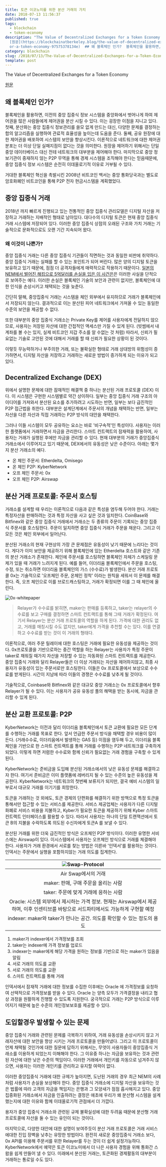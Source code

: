 ```yaml
---
title: 토큰 이코노미를 위한 분산 거래의 가치
date: 2018-07-13 11:56:37
published: true
tags:
  - blockchain
  - token-economy
description: "The Value of Decentralized Exchanges for a Token Economy
  [원문](https://blockchainatberkeley.blog/the-value-of-decentralized-exchanges-f\
  or-a-token-economy-97575378134e)  ## 왜 블록체인 인가?  블록체인을 활용하면, 이전의 ..."
category: blockchain
slug: /2018/07/13/The-Value-of-Decentralized-Exchanges-for-a-Token-Economy/
template: post
---
```


The Value of Decentralized Exchanges for a Token Economy

[원문](https://blockchainatberkeley.blog/the-value-of-decentralized-exchanges-for-a-token-economy-97575378134e)

## 왜 블록체인 인가?

블록체인을 활용하면, 이전의 중앙 집중식 정보 시스템을 중앙화에서 벗어나게 하여 제어권을 많은 사람들에게 제어권을 분산 시킬 수 있다. 이는 굉장한 이점을 지니고 있다. 첫째, 분산화는 중앙 집중식 정보관리를 쓸모 없게 만드는 대신, 다양한 문제를 결정하는 합의 알고리즘을 실행하여 관료적 효율성을 높이는데 도움을 준다. 둘째, 공유 원장에 대한 제어권을 배포하여 시스템의 보안을 향상시킨다. 이론적으로 네트워크에 대한 제어권 분포는 더 이상 단일 실패지점이 없다는 것을 의미한다. 원장을 제어하기 위해서는 단일 중앙 데이터베이스 대신 전테 네트워크의 대부분을 제어해야 한다. 마지막으로 중앙 정보기관이 중재하지 않는 P2P 무역을 통해 경제 시스템을 조직해야 한다는 믿음때문에, 중앙 집중식 정보 시스템은 순전히 이데올로기적 이유로 거부될 수 있다.

거대한 블록체인 혁신을 촉발시킨 2008년 비트코인 백서는 중앙 통화당국과는 별도로 암호화폐인 비트코인을 통해 P2P 전자 현금시스템을 계획했었다.

## 중앙 집중식 거래

2018년 까지 빠르게 진행되고 있는 전통적인 중앙 집중식 관리모델은 디지털 자산을 저장하고 거래하는 지배적인 형태로 남아있다. 대다수의 디지털 토큰은 현재 중앙 집중식 거래 시스템에 저장되어 있다. 이러한 중앙 집중식 상점의 오래된 구조와 가치 거래는 기술적으로 문화적으로도 오랜 기간 지속되어 왔다.

### 왜 이것이 나쁜가?

중앙 집중식 거래는 다른 중앙 집중식 기관들이 직면하는 것과 동일한 비판에 취약하다. 중앙 집중식 거래는 실패를 할 수 있는 포인트가 되어 버린다. 많은 양의 디지털 토큰을 보유하고 있기 때문에, 점점 더 공격자들에게 매력적으로 작용하기 때문이다. [일본의 NEM에서 벌어진 해킹으로 5억달러를 손실을 입은 이 사건은](https://tokenpost.kr/article-1280)은 이러한 사실을 단적으로 보여주는 예다. 이러한 손실은 블록체인 기술의 보안과 관련이 없지만, 블록체인에 대한 인식을 손상시키고 채택되는 것을 늦춘다.

간단히 말해, 중앙집중식 거래는 시스템을 체인 외부에서 유지하므로 거래가 블록체인에서 저장되지 않는다. 결과적으로 이는 분산된 피어 네트워크에서 가져올 수 있는 동일한 수준의 보안을 제공할 수 없다.

또한 대부분의 중앙 집중식 거래소는 Private Key를 제어를 사용자에게 전달하지 않으므로, 사용자는 저장된 자산에 대한 간접적인 액세스만 가질 수 있게 된다. (빗썸에서 내 계좌를 볼 수는 있지, 실제 비트코인 지갑 주소를 알 수없는 것 처럼) 따라서, 신뢰가 필요없는 기술로 고안된 것에 대해서 거래를 할 때 신뢰가 필요한 상황이 된 것이다.

이렇듯 무능력하거나 부주의한 거래, 또는 불확실한 형태로 거래 상대방의 위험성이 증가하면서, 디지털 자산을 저장하고 거래하는 새로운 방법이 증가하게 되는 이유가 되고 있다.

## Decentralized Exchange (DEX)

위에서 설명한 문제에 대한 잠재적인 해결책 중 하나는 분산된 거래 프로토콜 (DEX) 이다. 이 시스템은 구현한 시스템별로 약간 상이하다. 일부는 중앙 집중식 거래 구조의 아이디어를 가져와서 분산된 요소를 추가하려고 시도하는 반면, 일부는 보다 급진적인 P2P 접근법을 취한다. 대부분은 설계단계에서 주문서의 개념을 채택하는 반면, 일부는 자산을 다른 자산과 직접 거래하는 P2P 방식의 대안을 채택한다.

그러나 이들 시스템이 모두 공유하는 요소는 바로 '비구속적'인 특성이다. 사용자는 이러한 플랫폼에서 거래하면서 자금을 관리한다. 스마트 컨트랙트의 잠재력을 활용하여, 사용자는 거래가 실행된 후에만 자금을 관리할 수 있다. 현재 대부분의 거래가 중앙집중식 거래소에서 이루어지고 있기 때문에, DEX에서의 유동성은 낮은 수준이다. 아래는 몇가지 분산 거래소의 예다.

- 온 체인 주문서: Etherdelta, Omisego
- 온 체인 P2P: KyberNetwork
- 오프 체인 주문서: 0x
- 오프 체인 P2P: Airswap

## 분산 거래 프로토콜: 주문서 호스팅

거래소를 설계할 때 우리는 이론적으로 다음과 같은 특성을 염두해 두어야 한다. 거래는 특정자산을 판매하려는 것과 특정 자산을 사고 싶은 것과 일치한다. CoinBase와 Bitfinex와 같은 중앙 집중식 거래에서 거래소는 두 종류의 주문이 기록되는 중앙 집중식 주문서를 호스팅한다. 주문이 일치하면 중앙 집중식 거래가 주문을 채운다. 그리고 이 모든 것은 체인 외부에서 일어난다.

분산된 거래소의 현재 구현상의 가장 큰 문제점은 유동성이 낮기 때문에 느리다는 것이다. 게다가 이미 보안을 제공하기 위해 블록체인에 있는 Etherdelta 호스트와 같은 기존의 분산 거래소가 존재한다. 체인에 주문서를 호스팅하면 블록체인 자체가 스케일링 문제가 있을 때 거래가 느려지게 된다. 예를 들어, 이더리움 블록체인에서 주문을 호스팅, 수정, 또는 취소하면 이더리움 블록체인의 가스 (수수료)가 발생한다. 분산 거래 프로토콜 0x는 기술적으로 '오프체인 주문, 온체인 정착' 이라는 원칙을 세워서 이 문제를 해결한다. 즉, 오프 체인으로 이를 브로드캐스팅하고, 거래가 확정되면 이를 그 때 체인에 올린다.

![0x-whitepaper](../images/0x-whitepaper.png)

> Relayer가 수수료를 밝히면, maker는 판매를 등록하고, taker는 relayer의 수수료를 보고 구매를 결정하면 스마트 컨트랙트를 통해 그때 거래가 확정된다. 여기서 Relayer는 분산 거래 프로토콜의 역할을 하게 된다. 가격에 대한 권리도 없고, 거래를 매칭시킬 수도 없지만, taker에게 가격을 추천할 수는 있다. 이를 연결하고 수수료를 받는 것이 이 거래의 형태다.

이론적으로, 여러 주문 릴레이에 대한 호스팅은 거래에 필요한 유동성을 제공하는 것이다. 0x프로토콜을 기반으로하는 중간 역할을 하는 Relayer는 사용자가 특정 주문이 taker로 채워질 때가지 자산을 저장할 수 있는 자동화된 스마트 컨트랙트를 제공한다. 중앙 집중식 거래와 달리 Relayer들은 더 이상 거래되는 자산을 제어하지않고, 최종 사용자가 유동성이 있는 주문서로만 호스팅한다. 이들은 0x 프로토콜에서 보상으로 수수료를 받게된다. 시간이 지남에 따라 이들의 경쟁은 수수료를 낮추게 될 것이다.

기술적으로, Coinbase와 Bitfinex와 같은 대규모 중앙 거래소는 0x 프로토콜에서 향후 Relayer가 될 수 있다. 이는 사용자가 공유 유동성 풀의 해택을 받는 동시에, 자금을 관리할 수 있게 된다.

## 분산 교환 프로토콜: P2P

KyberNetwork는 이전과 달리 이더리움 블록체인에서 토큰 교환에 필요한 모든 단계를 수행하는 거래를 목표로 한다. 앞서 언급한 주문서 방식을 채택할 경우 비용이 많이 든다. (거래수수료, 이더리움에서 발생하는 GAS 등) 이점을 염두해 두고, 이더리움 블록체인을 기반으로 한 스마트 컨트랙트를 통해 거래를 수행하는 P2P 네트워크를 구축하게 되었다. 이렇게 하면 저렴한 수수료와 함께 신뢰가 필요없는 거래 경험을 구축할 수 있게 된다.

KyberNetwork는 준비금을 도입해 분산된 거래소에서의 낮은 유동성 문제를 해결하고자 한다. 여기서 준비금은 이미 플랫폼에 레버리지 될 수 있는 수준의 높은 유동성을 제공한다. KyberNetwork는 네트워크의 첫번째 보류지가 되지만, 결국 예비 시스템의 일부로서 대규모 거래를 이기기를 희망한다.

토큰을 거래하는 것 외에도, 토큰 경제의 단편화를 해결하기 위한 방책으로 특정 토큰을 통해서만 접근할 수 있는 서비스를 제공한다. 서비스 제공업체는 사용자가 다른 디지털 화폐로 서비스 비용을 지불하고, Kyber가 필요한 토큰을 제공하기 위해 Kyber 스마트 컨트랙트 인터페이스를 활용할 수 있다. 따라서 사용자는 하나의 단일 트랜잭션에서 토큰 B의 지불을 수락하도록 의도된 수신자에게 토큰A 를 보낼 수 있다.

분산된 거래를 위한 더욱 급진적인 방식은 오프체인 P2P 방식이다. 이러한 유명한 서비스에는 Airswap이 있다. 이시스템에서 사용자는 오프체인 방식으로 거래를 체결해야 한다. 사용자가 거래 환경에서 서로를 찾는 방법은 이른바 '인덱서'를 활용하는 것이다. 인덱서는 주문에서 실행을 포함하지않는 거래 의도를 집계한다.

|                                             ![Swap-Protocol](../images/Swap-Protocol.png)                                             |
| :-----------------------------------------------------------------------------------------------------------------------------------: |
|                                                          Air Swap에서의 거래                                                          |
|                                                 maker: 판매, 구매 주문을 올리는 사람                                                  |
|                                                 taker: 주문에 맞게 거래에 응하는 사람                                                 |
| Oracle: 시스템 외부에서 제시하는 가격 정보. 현재는 Airswap에서 제공하며, 이후 인센티브를 바탕으로 서드파티에서도 가능하게 구현할 예정 |
|                                indexer: maker와 taker가 만나는 공간. 의도를 확인할 수 있는 정도의 용도                                |

1. maker가 indexer에서 가격정보를 조회
2. taker는 indexer에 가격 정보를 업로드
3. indexer는 maker에게 해당 가격을 원하는 정보를 기반으로 하는 maker가 있음을 알림
4. 서로 거래의 의도를 교환
5. 서로 거래의 의도를 교환
6. 스마트 컨트랙트를 통해 거래

인덱서에서 잠재적 거래에 대한 정보를 수집한 이후에는 Oracle 에 가격정보를 요청하여 선택적으로 가격정보를 받을 수 있다. Oracle 는 양측 모두가 가격결정을 내리고 협상 과정을 원활하게 진행할 수 있도록 지원한다. 궁극적으로 거래는 P2P 방식으로 이루어지기 때문에 높은 수준의 개인정보보호를 제공할 수 있다.

## 도입할경우 발생할 수 있는 문제

중앙 집중식 거래와 관련된 문제를 극복하기 위하여, 거래 유동성을 손상시키지 않고 거래자산에 대한 보안을 향상 시키는 거래 프로토콜을 만들어냈다. 그리고 이 프로토콜이 언제 채택될 것인가에 대한 질문에 답하기 위해서는, 무엇이 사용자들이 중앙집중식 거래소를 이용하게 되었는지 이해해야 한다. 그 이유중 하나는 자금을 보유하는 것과 관련된 자산에 대한 낮은 수준의 책임이다. 이러한 거래에서 개인키를 자동으로 넘겨주지 않으면, 사용자는 이러한 개인키를 관리하고 유지할 여력이 없다.

이러한 중앙집중식 거래에 대한 규제가 높아지면, 도난된 거래의 경우 최근 NEM의 사례처럼 사용자가 손실을 보상해야 한다. 중앙 집중식 거래소에 디지털 자산을 보유하는 것은 법률에 따라 고객의 자금을 책임지는 은행과 그 모양새가 점점 흡사해지고 있다. 중앙 집중화된 거래소에서 자금을 인출하려는 결정은 애초에 우리가 왜 분산형 시스템을 설계했는지에 대한 이유와 함께 이데올로기적 관점에서 더 가깝다.

용자가 중앙 집중식 거래소와 관련된 규제 불확실성에 대한 두려움 때문에 분산형 거래 프로토콜에 자산을 둘 수 있는 유인이 되는 것이다.

마지막으로, 다양한 대안에 대한 설명이 보여주듯이 분산 거래 프로토콜은 거래 서비스에대한 진입 장벽을 낮추는 유망한 방법이다. 완전히 새로운 중앙집중식 거래소 보다, 0x API를 이용해 주문서를 위한 Relayer를 두는 것이 더 쉽게 설정가능하다. KyberNetwork에서 예약은 토큰 이코노미에서 더 나은 사용자 경험을 위해 통화간 스왑을 쉽게 만들어 낼 수 있다. 미래에서 분산된 거래는, 토큰화된 경제활동의 대부분이 거래하는 통로일 수도 있다.
